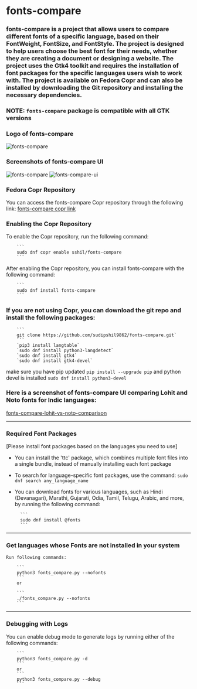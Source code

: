 # fonts-compare
### fonts-compare is a project that allows users to compare different fonts of a specific language, based on their FontWeight, FontSize, and FontStyle. The project is designed to help users choose the best font for their needs, whether they are creating a document or designing a website. The project uses the Gtk4 toolkit and requires the installation of font packages for the specific languages users wish to work with. The project is available on Fedora Copr and can also be installed by downloading the Git repository and installing the necessary dependencies.

### NOTE: `fonts-compare` package is compatible with all GTK versions

### Logo of fonts-compare
![fonts-compare](https://user-images.githubusercontent.com/66914502/213653980-9469d863-44dc-4765-8268-13ffa64a5906.svg)

### Screenshots of fonts-compare UI
![fonts-compare](https://user-images.githubusercontent.com/66914502/211294452-a07102d6-71e6-42ee-b676-4f9d31b5c7db.png)
![fonts-compare-ui](https://user-images.githubusercontent.com/66914502/217479215-1f196b5d-4e1d-4363-8c33-a6a620bcfabd.png)

### Fedora Copr Repository
You can access the fonts-compare Copr repository through the following link:
[fonts-compare copr link](https://copr.fedorainfracloud.org/coprs/sshil/fonts-compare/)

### Enabling the Copr Repository
To enable the Copr repository, run the following command:

        ```
        sudo dnf copr enable sshil/fonts-compare
        ```
After enabling the Copr repository, you can install fonts-compare with the following command:

        ```
        sudo dnf install fonts-compare
        ```

### If you are not using Copr, you can download the git repo and install the following packages:
        ```
        git clone https://github.com/sudipshil9862/fonts-compare.git`
        ```        
        `pip3 install langtable`
        `sudo dnf install python3-langdetect`
        `sudo dnf install gtk4`
        `sudo dnf install gtk4-devel`

make sure you have pip updated `pip install --upgrade pip` and python devel is installed `sudo dnf install python3-devel`


### Here is a screenshot of fonts-compare UI comparing Lohit and Noto fonts for Indic languages:
[fonts-compare-lohit-vs-noto-comparison](https://sshil.fedorapeople.org/lohit-vs-noto-comparison.html)

---------------------------------------------------------------------
### Required Font Packages
[Please install font packages based on the languages you need to use]

- You can install the 'ttc' package, which combines multiple font files into a single bundle, instead of manually installing each font package
- To search for language-specific font packages, use the command:
        ```
        sudo dnf search any_language_name
        ```
- You can download fonts for various languages, such as Hindi (Devanagari), Marathi, Gujarati, Odia, Tamil, Telugu, Arabic, and more, by running the following command:

        ```
        sudo dnf install @fonts
        ```
----------------------------------------------------------------------
### Get languages whose Fonts are not installed in your system
    Run following commands: 

        ```
        python3 fonts_compare.py --nofonts
        ```
        or

        ```
        ./fonts_compare.py --nofonts
        ```
-----------------------------------------------------------
### Debugging with Logs
You can enable debug mode to generate logs by running either of the following commands:

        ```
        python3 fonts_compare.py -d
        ```
        or
        ```
        python3 fonts_compare.py --debug
        ```
